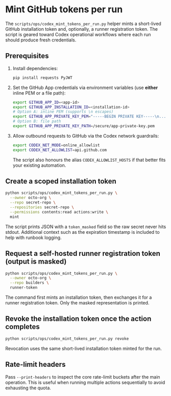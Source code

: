 # Mint GitHub tokens per run

The `scripts/ops/codex_mint_tokens_per_run.py` helper mints a short-lived GitHub
installation token and, optionally, a runner registration token. The script is
geared toward Codex operational workflows where each run should produce fresh
credentials.

## Prerequisites

1. Install dependencies:

   ```bash
   pip install requests PyJWT
   ```

2. Set the GitHub App credentials via environment variables (use **either** inline
   PEM or a file path):

   ```bash
   export GITHUB_APP_ID=<app-id>
   export GITHUB_APP_INSTALLATION_ID=<installation-id>
   # Option A: inline PEM (supports \n escapes)
   export GITHUB_APP_PRIVATE_KEY_PEM="-----BEGIN PRIVATE KEY-----\n...\n-----END PRIVATE KEY-----"
   # Option B: file path
   export GITHUB_APP_PRIVATE_KEY_PATH=/secure/app-private-key.pem
   ```

3. Allow outbound requests to GitHub via the Codex network guardrails:

   ```bash
   export CODEX_NET_MODE=online_allowlist
   export CODEX_NET_ALLOWLIST=api.github.com
   ```

   The script also honours the alias `CODEX_ALLOWLIST_HOSTS` if that better fits
   your existing automation.

## Create a scoped installation token

```bash
python scripts/ops/codex_mint_tokens_per_run.py \
  --owner octo-org \
  --repo secret-repo \
  --repositories secret-repo \
  --permissions contents:read actions:write \
  mint
```

The script prints JSON with a `token_masked` field so the raw secret never hits
stdout. Additional context such as the expiration timestamp is included to help
with runbook logging.

## Request a self-hosted runner registration token (output is **masked**)

```bash
python scripts/ops/codex_mint_tokens_per_run.py \
  --owner octo-org \
  --repo builders \
  runner-token
```

The command first mints an installation token, then exchanges it for a runner
registration token. Only the masked representation is printed.

## Revoke the installation token once the action completes

```bash
python scripts/ops/codex_mint_tokens_per_run.py revoke
```

Revocation uses the same short-lived installation token minted for the run.

## Rate-limit headers

Pass `--print-headers` to inspect the core rate-limit buckets after the main
operation. This is useful when running multiple actions sequentially to avoid
exhausting the quota.
